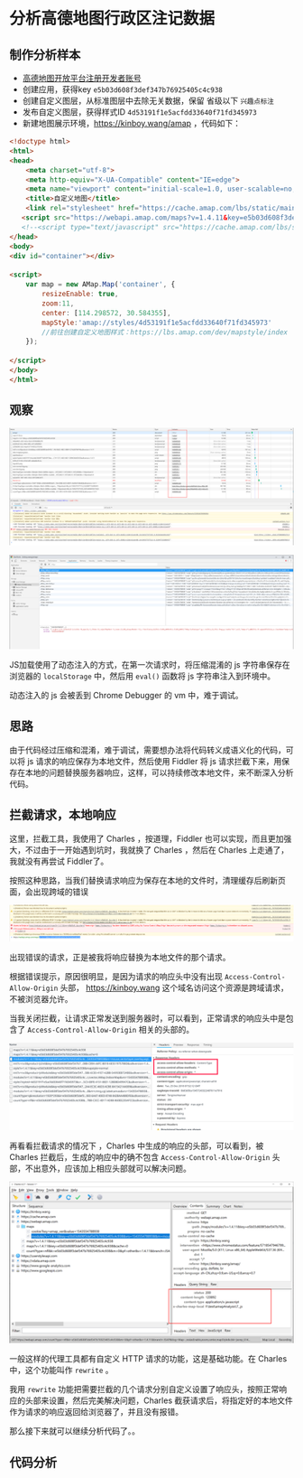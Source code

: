 # 分析高德地图行政区注记数据

## 制作分析样本

- [高德地图开放平台注册开发者账号](https://lbs.amap.com/getting-started/mapstyle)  
- 创建应用，获得key `e5b03d608f3def347b76925405c4c938` 
- 创建自定义图层，从标准图层中去除无关数据，保留 省级以下 `兴趣点标注`
- 发布自定义图层，获得样式ID `4d53191f1e5acfdd33640f71fd345973`
- 新建地图展示环境，https://kinboy.wang/amap ，代码如下：

```html
<!doctype html>
<html>
<head>
    <meta charset="utf-8">
    <meta http-equiv="X-UA-Compatible" content="IE=edge">
    <meta name="viewport" content="initial-scale=1.0, user-scalable=no, width=device-width">
    <title>自定义地图</title>
    <link rel="stylesheet" href="https://cache.amap.com/lbs/static/main1119.css"/>
   <script src="https://webapi.amap.com/maps?v=1.4.11&key=e5b03d608f3def347b76925405c4c938"></script>
   <!--<script type="text/javascript" src="https://cache.amap.com/lbs/static/addToolbar.js"></script>-->
</head>
<body>
<div id="container"></div>

<script>
    var map = new AMap.Map('container', {
        resizeEnable: true,
        zoom:11,
        center: [114.298572, 30.584355],
        mapStyle:'amap://styles/4d53191f1e5acfdd33640f71fd345973'
        //前往创建自定义地图样式：https://lbs.amap.com/dev/mapstyle/index
    });

</script>
</body>
</html>

```



## 观察

![1545377550914](./分析高德地图行政区注记数据/1545377550914.png)

![1545378061320](./分析高德地图行政区注记数据/1545378061320.png)

JS加载使用了动态注入的方式，在第一次请求时，将压缩混淆的 js 字符串保存在浏览器的 `localStorage` 中，然后用 `eval()` 函数将 js 字符串注入到环境中。

动态注入的 js 会被丢到 Chrome Debugger 的 vm 中，难于调试。

## 思路

由于代码经过压缩和混淆，难于调试，需要想办法将代码转义成语义化的代码，可以将 js 请求的响应保存为本地文件，然后使用 Fiddler 将 js 请求拦截下来，用保存在本地的问题替换服务器响应，这样，可以持续修改本地文件，来不断深入分析代码。

## 拦截请求，本地响应

这里，拦截工具，我使用了 Charles ，按道理，Fiddler 也可以实现，而且更加强大，不过由于一开始遇到坑时，我就换了 Charles ，然后在 Charles 上走通了，我就没有再尝试 Fiddler了。



按照这种思路，当我们替换请求响应为保存在本地的文件时，清理缓存后刷新页面，会出现跨域的错误

![1545723994973](./分析高德地图行政区注记数据/1545723994973.png)

出现错误的请求，正是被我将响应替换为本地文件的那个请求。

根据错误提示，原因很明显，是因为请求的响应头中没有出现 `Access-Control-Allow-Origin` 头部， https://kinboy.wang 这个域名访问这个资源是跨域请求，不被浏览器允许。

当我关闭拦截，让请求正常发送到服务器时，可以看到，正常请求的响应头中是包含了 `Access-Control-Allow-Origin` 相关的头部的。

![1545724379976](./分析高德地图行政区注记数据/1545724379976.png)



再看看拦截请求的情况下 ，Charles 中生成的响应的头部，可以看到，被 Charles 拦截后，生成的响应中的确不包含 `Access-Control-Allow-Origin` 头部，不出意外，应该加上相应头部就可以解决问题。

![1545724639347](./分析高德地图行政区注记数据/1545724639347.png)



一般这样的代理工具都有自定义 HTTP 请求的功能，这是基础功能。在 Charles 中，这个功能叫作 `rewrite` 。

我用 `rewrite` 功能把需要拦截的几个请求分别自定义设置了响应头，按照正常响应的头部来设置，然后完美解决问题，Charles 截获请求后，将指定好的本地文件作为请求的响应返回给浏览器了，并且没有报错。



那么接下来就可以继续分析代码了。。

## 代码分析

